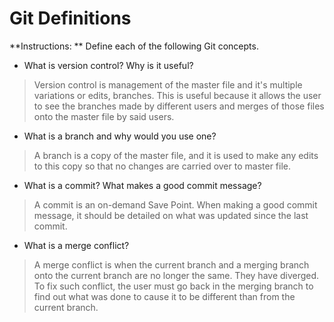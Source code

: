 # Git Definitions

**Instructions: ** Define each of the following Git concepts.

* What is version control?  Why is it useful?
>Version control is management of the master file and it's multiple variations or edits, branches. This is useful because it allows the user to see the branches made by different users and merges of those files onto the master file by said users. 

* What is a branch and why would you use one?
>A branch is a copy of the master file, and it is used to make any edits to this copy so that no changes are carried over to master file. 

* What is a commit? What makes a good commit message?
>A commit is an on-demand Save Point. When making a good commit message, it should be detailed on what was updated since the last commit.

* What is a merge conflict?
>A merge conflict is when the current branch and a merging branch onto the current branch are no longer the same. They have diverged. To fix such conflict, the user must go back in the merging branch to find out what was done to cause it to be different than from the current branch. 